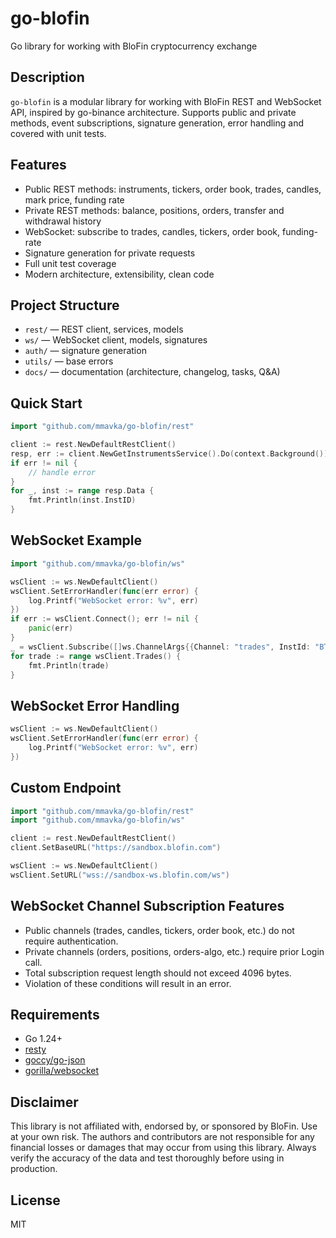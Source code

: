 # go-blofin

Go library for working with BloFin cryptocurrency exchange

## Description

`go-blofin` is a modular library for working with BloFin REST and WebSocket API, inspired by go-binance architecture. Supports public and private methods, event subscriptions, signature generation, error handling and covered with unit tests.

## Features
- Public REST methods: instruments, tickers, order book, trades, candles, mark price, funding rate
- Private REST methods: balance, positions, orders, transfer and withdrawal history
- WebSocket: subscribe to trades, candles, tickers, order book, funding-rate
- Signature generation for private requests
- Full unit test coverage
- Modern architecture, extensibility, clean code

## Project Structure
- `rest/` — REST client, services, models
- `ws/` — WebSocket client, models, signatures
- `auth/` — signature generation
- `utils/` — base errors
- `docs/` — documentation (architecture, changelog, tasks, Q&A)

## Quick Start
```go
import "github.com/mmavka/go-blofin/rest"

client := rest.NewDefaultRestClient()
resp, err := client.NewGetInstrumentsService().Do(context.Background())
if err != nil {
    // handle error
}
for _, inst := range resp.Data {
    fmt.Println(inst.InstID)
}
```

## WebSocket Example
```go
import "github.com/mmavka/go-blofin/ws"

wsClient := ws.NewDefaultClient()
wsClient.SetErrorHandler(func(err error) {
    log.Printf("WebSocket error: %v", err)
})
if err := wsClient.Connect(); err != nil {
    panic(err)
}
_ = wsClient.Subscribe([]ws.ChannelArgs{{Channel: "trades", InstId: "BTC-USDT"}})
for trade := range wsClient.Trades() {
    fmt.Println(trade)
}
```

## WebSocket Error Handling
```go
wsClient := ws.NewDefaultClient()
wsClient.SetErrorHandler(func(err error) {
    log.Printf("WebSocket error: %v", err)
})
```

## Custom Endpoint
```go
import "github.com/mmavka/go-blofin/rest"
import "github.com/mmavka/go-blofin/ws"

client := rest.NewDefaultRestClient()
client.SetBaseURL("https://sandbox.blofin.com")

wsClient := ws.NewDefaultClient()
wsClient.SetURL("wss://sandbox-ws.blofin.com/ws")
```

## WebSocket Channel Subscription Features
- Public channels (trades, candles, tickers, order book, etc.) do not require authentication.
- Private channels (orders, positions, orders-algo, etc.) require prior Login call.
- Total subscription request length should not exceed 4096 bytes.
- Violation of these conditions will result in an error.

## Requirements
- Go 1.24+
- [resty](https://github.com/go-resty/resty)
- [goccy/go-json](https://github.com/goccy/go-json)
- [gorilla/websocket](https://github.com/gorilla/websocket)

## Disclaimer
This library is not affiliated with, endorsed by, or sponsored by BloFin. Use at your own risk. The authors and contributors are not responsible for any financial losses or damages that may occur from using this library. Always verify the accuracy of the data and test thoroughly before using in production.

## License
MIT 